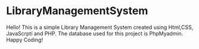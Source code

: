 # LibraryManagementSystem
Hello! This is a simple Library Management System created using Html,CSS, JavaScrpti and PHP. The database used for this project is PhpMyadmin. Happy Coding!
